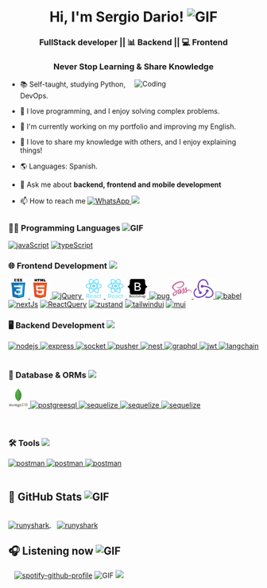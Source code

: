 <h1 align="center"> Hi, I'm Sergio Dario! <img alt="GIF" height="35" src="https://res.cloudinary.com/runyshark1/image/upload/v1707709938/YTiM_d3uqxj.gif"/> </h1>
<h3 align="center">  FullStack developer || 📊 Backend || 💻 Frontend </h3>

<h3 align="center">Never Stop Learning & Share Knowledge </h3>
<img align="right" alt="Coding" width="250"; src="https://res.cloudinary.com/runyshark1/image/upload/v1707709240/6o0_xpcheb.gif" alt="img">

- 📚 Self-taught, studying Python, DevOps.
- 💚 I love programming, and I enjoy solving complex problems.
- 📌 I'm currently working on my portfolio and improving my English.
- 🙌 I love to share my knowledge with others, and I enjoy explaining things!
- 🌎 Languages: Spanish.

- 💬 Ask me about **backend, frontend and mobile development**

- 📫 How to reach me
  <a href="https://wa.me/522283578806" target="_blank">
  <img alt="WhatsApp" height="30" src="https://res.cloudinary.com/runyshark1/image/upload/v1707752229/WhatsApp.svg_pa7zky.webp"/>
  </a>
  <a href="mailto:sdmoreno51@gmail.com" target="_blank"><img lt="GIF" height="30" src="https://res.cloudinary.com/runyshark1/image/upload/v1707752229/Gmail-logo_rysd74.png"/></a>

##

<h3>👨‍💻 Programming Languages <img alt="GIF" height="30" src="https://res.cloudinary.com/runyshark1/image/upload/v1707709938/4XCW_utukec.gif"/>
 </h3>
<p align="left"> 
 <a href="https://developer.mozilla.org/es/docs/Web/JavaScript" target="_blank">
                        <img src="https://res.cloudinary.com/runyshark1/image/upload/v1707711085/JavaScript-logo_vabomf.png"
                            alt="javaScript" width="50" height="50" /></a>
                    <a href="https://www.typescriptlang.org/">
                        <img src="https://res.cloudinary.com/runyshark1/image/upload/v1707711099/ts_ymrfdm.png"
                            alt="typeScript" width="50" height="50" />
                    </a>
      <h3>🌐 Frontend Development <img lt="GIF" height="30" src="https://res.cloudinary.com/runyshark1/image/upload/v1707709240/3WFM_iahmch.gif"/></h3>
                            <a href="https://www.w3schools.com/css/" target="_blank"> <img
                                    src="https://raw.githubusercontent.com/devicons/devicon/master/icons/css3/css3-original-wordmark.svg"
                                    alt="css3" width="40" height="40" /> </a>
                            <a href="https://www.w3.org/html/" target="_blank"> <img
                                    src="https://raw.githubusercontent.com/devicons/devicon/master/icons/html5/html5-original-wordmark.svg"
                                    alt="html5" width="40" height="40" /> </a>
                            <a href="https://jquery.com/" target="_blank"> <img
                                    src="https://profilinator.rishav.dev/skills-assets/jquery.png" alt="jQuery"
                                    width="40" height="40" /> </a>
                            <a href="https://reactjs.org/" target="_blank"> <img
                                    src="https://raw.githubusercontent.com/devicons/devicon/master/icons/react/react-original-wordmark.svg"
                                    alt="react" width="40" height="40" /> </a>
                            <a href="https://reactjs.org/" target="_blank"> <img
                                    src="https://raw.githubusercontent.com/devicons/devicon/master/icons/react/react-original-wordmark.svg"
                                    alt="react" width="40" height="40" /> </a>
                            <a href="https://getbootstrap.com" target="_blank"> <img
                                    src="https://raw.githubusercontent.com/devicons/devicon/master/icons/bootstrap/bootstrap-plain-wordmark.svg"
                                    alt="bootstrap" width="40" height="40" /> </a>
                            <a href="https://pugjs.org" target="_blank"> <img src="https://cdn.worldvectorlogo.com/logos/pug.svg"
                                    alt="pug" width="40" height="40" /> </a>
                            <a href="https://sass-lang.com" target="_blank"> <img
                                    src="https://raw.githubusercontent.com/devicons/devicon/master/icons/sass/sass-original.svg"
                                    alt="sass" width="40" height="40" /> </a>
                            <a href="https://redux.js.org" target="_blank"> <img
                                    src="https://raw.githubusercontent.com/devicons/devicon/master/icons/redux/redux-original.svg"
                                    alt="redux" width="40" height="40" /> </a>
                            <a href="https://babeljs.io/" target="_blank"> <img
                                    src="https://upload.wikimedia.org/wikipedia/commons/thumb/0/02/Babel_Logo.svg/1280px-Babel_Logo.svg.png"
                                    alt="babel" width="40" height="40" /></a>
                            <a href="https://nextjs.org/" target="_blank"> <img
                                    src="https://res.cloudinary.com/runyshark1/image/upload/v1707711766/next-js_jq9unv.svg"
                                    alt="nextJs" width="40" height="40" /></a>
                            <a href="https://tanstack.com/query/v3/" target="_blank"> <img
                                    src="https://res.cloudinary.com/runyshark1/image/upload/v1707711764/1_elhu-42TzQEdsFjKDbQhhA_qbcmqc.png"
                                    alt="ReactQuery" width="40" height="40" /></a>
                            <a href="https://zustand-demo.pmnd.rs/" target="_blank"> <img
                                    src="https://res.cloudinary.com/runyshark1/image/upload/v1707711765/zustand-logo_yso4jf.png"
                                    alt="zustand" width="70" height="40" /></a>
                            <a href="https://tailwindui.com/" target="_blank"> <img
                                    src="https://res.cloudinary.com/runyshark1/image/upload/v1707711764/Tailwind_CSS_Logo.svg_urk5ww.png"
                                    alt="tailwindui" width="40" height="25" /></a>
                            <a href="https://mui.com/" target="_blank"> <img
                                    src="https://res.cloudinary.com/runyshark1/image/upload/v1707711764/logo_vgnkgn.png"
                                    alt="mui" width="40" height="40" /></a>

<h3>🖥️ Backend Development <img lt="GIF" height="30" src="https://res.cloudinary.com/runyshark1/image/upload/v1707709241/4M52_i1clfw.gif"/></h3>
<p align="left"> 
<div >
                            <a href="https://nodejs.org" target="_blank"> <img
                                    src="https://www.vectorlogo.zone/logos/nodejs/nodejs-icon.svg" alt="nodejs"
                                    width="40" height="40" /> </a>
                            <a href="https://expressjs.com" target="_blank"> <img
                                    src="https://avatars.githubusercontent.com/u/5658226?s=200&v=4" alt="express"
                                    width="40" height="40" /> </a>
                            <a href="https://socket.io/" target="_blank"> <img
                                    src="https://upload.wikimedia.org/wikipedia/commons/thumb/9/96/Socket-io.svg/330px-Socket-io.svg.png"
                                    alt="socket" width="40" height="40" /> </a>
                            <a href="https://pusher.com/" target="_blank"> <img
                                    src="https://res.cloudinary.com/runyshark1/image/upload/v1707712448/pusher-logo-4C7555E4D0-seeklogo.com_uoeu4i.png"
                                    alt="pusher" width="40" height="40" /> </a>
                            <a href="https://nestjs.com/" target="_blank"> <img
                                    src="https://res.cloudinary.com/runyshark1/image/upload/v1707711768/NestJS_gsnmxe.svg"
                                    alt="nest" width="40" height="40" /> <a>
                                    <a href="https://graphql.org/" target="_blank"> <img
                                            src="https://res.cloudinary.com/runyshark1/image/upload/v1707711768/2048px-GraphQL_Logo.svg_oi07ye.png"
                                            alt="graphql" width="40" height="40" /> <a>
                            <a href="https://jwt.io/" target="_blank" rel="noreferrer" > <img
                                    src="https://img.stackshare.io/service/6417/jwt-icon.png" alt="jwt" width="40"
                                    height="40" /> </a>
                            <a href="https://www.langchain.com/" target="_blank" rel="noreferrer"> <img
                                    src="https://res.cloudinary.com/runyshark1/image/upload/v1707713467/langchain-vectordb--logo_shvgpl.webp"
                                    alt="langchain" width="40" height="40" /> </a>
<br />
<br />

<h3>💽 Database & ORMs <img lt="GIF" height="30" src="https://res.cloudinary.com/runyshark1/image/upload/v1707709240/7V7_vswa5y.gif"/></h3>
 <div>
                        <a href="https://www.mongodb.com/" target="_blank">
                            <img src="https://raw.githubusercontent.com/devicons/devicon/master/icons/mongodb/mongodb-original-wordmark.svg"
                                alt="mongodb" width="40" height="40" />
                        </a>
                        <a href="https://www.postgresql.org/" target="_blank">
                            <img src="https://img.icons8.com/color/48/undefined/postgreesql.png" alt="postgreesql"
                                width="40" height="40" />
                        </a>
                        <a href="https://sequelize.org/" target="_blank" rel="noreferrer">
                            <img src="https://seeklogo.com/images/S/sequelize-logo-9A5075DB9F-seeklogo.com.png"
                                alt="sequelize" width="40" height="40" /> </a><a href="https://typeorm.io"
                            target="_blank" rel="noreferrer">
                            <img src="https://opencollective-production.s3-us-west-1.amazonaws.com/a90da2c0-a82c-11e7-8125-a1bea2bef08c.png"
                                alt="sequelize" width="40" height="40" /> </a><a href="https://www.prisma.io/docs"
                            target="_blank" rel="noreferrer">
                            <img src="https://www.freelogovectors.net/wp-content/uploads/2022/01/prisma_logo-freelogovectors.net_.png"
                                alt="sequelize" width="40" height="40" />
                        </a>
                    </div>

<br />
<br />

  <h3>🛠️ Tools <img lt="GIF" height="30" src="https://res.cloudinary.com/runyshark1/image/upload/v1707709938/yy0_oae3vv.gif"/></h3>

 <div>
                        <a href="https://postman.com" target="_blank">
                            <img src="https://www.vectorlogo.zone/logos/getpostman/getpostman-icon.svg" alt="postman"
                                width="40" height="40" />
                        </a>
                        <a href="https://www.docker.com" target="_blank">
                            <img src="https://res.cloudinary.com/runyshark1/image/upload/v1707713348/97_Docker_logo_logos-512_dda6k5.webp"
                                alt="postman" width="40" height="40" />
                        </a>
                        <a href="https://github.com" target="_blank">
                            <img src="https://cdn-icons-png.flaticon.com/512/1051/1051377.png" alt="postman" width="40"
                                height="40" />
                        </a>
                    </div>

<br />

## 🚀 GitHub Stats <img alt="GIF" height="30" src="https://res.cloudinary.com/runyshark1/image/upload/v1707709938/yy3_rfjyyl.gif"/>

<br />

<a href="https://github.com/anuraghazra/github-readme-stats">
<img align="center" src="https://github-readme-stats.vercel.app/api/top-langs?username=runyshark&show_icons=true&theme=midnight-purple&locale=en&layout=compact" alt="runyshark" />
</a> &nbsp;&nbsp;
<a href="https://github.com/anuraghazra/github-readme-stats">
 <img align="center" src="https://github-readme-streak-stats.herokuapp.com/?user=runyshark&layout=compact&theme=midnight-purple" alt="runyshark" />
</a> 


## 🎧 Listening now <img alt="GIF" height="30" src="https://res.cloudinary.com/runyshark1/image/upload/v1707709938/6oa_iya1ry.gif"/>

&nbsp;&nbsp;
[![spotify-github-profile](https://spotify-github-profile.vercel.app/api/view?uid=21wenupyy6frblehjdouc4sua&cover_image=true&theme=novatorem&show_offline=false&background_color=121212&interchange=true&bar_color_cover=true)](https://spotify-github-profile.vercel.app/api/view?uid=21wenupyy6frblehjdouc4sua&redirect=true)
<img  alt="GIF" height="210" src="https://res.cloudinary.com/runyshark1/image/upload/v1707709244/7VA_e1d5ay.gif"/>
<img lt="GIF" height="100" src="https://res.cloudinary.com/runyshark1/image/upload/v1707709939/33Ho_ucktq0.gif"/>
